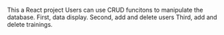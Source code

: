 This a React project
Users can use CRUD funcitons to manipulate the database.
First, data display.
Second, add and delete users
Third, add and delete trainings.

